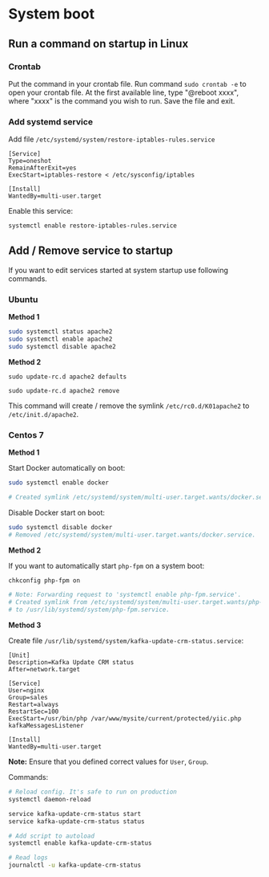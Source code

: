 # System boot

## Run a command on startup in Linux

### Crontab

Put the command in your crontab file. Run command `sudo crontab -e` to open your crontab file.
At the first available line, type "@reboot xxxx", where "xxxx" is the command you wish to run. Save the file and exit.

### Add systemd service

Add file `/etc/systemd/system/restore-iptables-rules.service`

```
[Service]
Type=oneshot
RemainAfterExit=yes
ExecStart=iptables-restore < /etc/sysconfig/iptables

[Install]
WantedBy=multi-user.target
```
Enable this service:

```bash
systemctl enable restore-iptables-rules.service
```

## Add / Remove service to startup

If you want to edit services started at system startup use following commands.

### Ubuntu

**Method 1**

```bash
sudo systemctl status apache2
sudo systemctl enable apache2
sudo systemctl disable apache2
```

**Method 2**

```
sudo update-rc.d apache2 defaults

sudo update-rc.d apache2 remove
```

This command will create / remove the symlink `/etc/rc0.d/K01apache2` to `/etc/init.d/apache2`.

### Centos 7

**Method 1**

Start Docker automatically on boot:

```bash
sudo systemctl enable docker

# Created symlink /etc/systemd/system/multi-user.target.wants/docker.service → /usr/lib/systemd/system/docker.service.
```

Disable Docker start on boot:

```bash
sudo systemctl disable docker
# Removed /etc/systemd/system/multi-user.target.wants/docker.service.

```

**Method 2**

If you want to automatically start `php-fpm` on a system boot:

```bash
chkconfig php-fpm on

# Note: Forwarding request to 'systemctl enable php-fpm.service'.
# Created symlink from /etc/systemd/system/multi-user.target.wants/php-fpm.service 
# to /usr/lib/systemd/system/php-fpm.service.
```

**Method 3**

Create file `/usr/lib/systemd/system/kafka-update-crm-status.service`:

```
[Unit]
Description=Kafka Update CRM status
After=network.target

[Service]
User=nginx
Group=sales
Restart=always
RestartSec=100
ExecStart=/usr/bin/php /var/www/mysite/current/protected/yiic.php kafkaMessagesListener

[Install]
WantedBy=multi-user.target
```

**Note:** Ensure that you defined correct values for `User`, `Group`.

Commands:

```bash
# Reload config. It's safe to run on production
systemctl daemon-reload

service kafka-update-crm-status start
service kafka-update-crm-status status

# Add script to autoload
systemctl enable kafka-update-crm-status

# Read logs
journalctl -u kafka-update-crm-status
```
